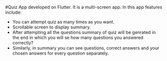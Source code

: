 #Quiz App developed on Flutter.
It is a multi-screen app. In this app features include:
- You can attempt quiz as many times as you want.
- Scrollable screen to display summary.
- After attempting all the questions summary of quiz will be genrated in the end in which you will se how many questions you answered correctly?
- Similarly, in summary you can see questions, correct answers and your chosen answers for every question separately.
